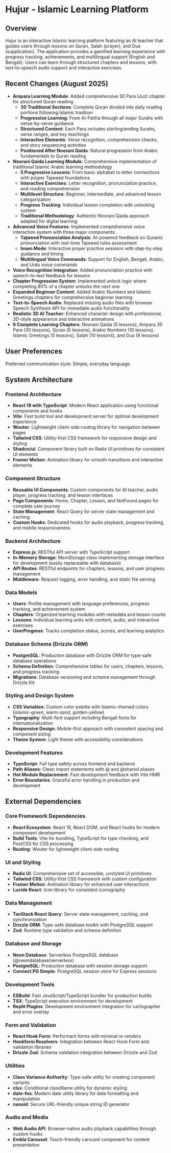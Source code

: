 # Hujur - Islamic Learning Platform

## Overview

Hujur is an interactive Islamic learning platform featuring an AI teacher that guides users through lessons on Quran, Salah (prayer), and Dua (supplication). The application provides a gamified learning experience with progress tracking, achievements, and multilingual support (English and Bengali). Users can learn through structured chapters and lessons, with text-to-speech audio support and interactive exercises.

## Recent Changes (August 2025)

- **Ampara Learning Module**: Added comprehensive 30 Para (Juz) chapter for structured Quran reading
  - **30 Traditional Sections**: Complete Quran divided into daily reading portions following Islamic tradition
  - **Progressive Learning**: From Al-Fatiha through all major Surahs with verse-by-verse guidance
  - **Structured Content**: Each Para includes starting/ending Surahs, verse ranges, and key teachings
  - **Interactive Elements**: Verse recognition, comprehension checks, and story sequencing activities
  - **Positioned After Noorani Qaida**: Natural progression from Arabic fundamentals to Quran reading
- **Noorani Qaida Learning Module**: Comprehensive implementation of traditional Islamic Arabic learning methodology
  - **5 Progressive Lessons**: From basic alphabet to letter connections with proper Tajweed foundations
  - **Interactive Exercises**: Letter recognition, pronunciation practice, and reading comprehension
  - **Multilevel Structure**: Beginner, intermediate, and advanced lesson categorization
  - **Progress Tracking**: Individual lesson completion with unlocking system
  - **Traditional Methodology**: Authentic Noorani Qaida approach adapted for digital learning
- **Advanced Voice Features**: Implemented comprehensive voice interaction system with three major components:
  - **Tajweed Pronunciation Analysis**: AI-powered feedback on Quranic pronunciation with real-time Tajweed rules assessment
  - **Imam Mode**: Interactive prayer practice sessions with step-by-step guidance and timing
  - **Multilingual Voice Commands**: Support for English, Bengali, Arabic, and Urdu voice commands
- **Voice Recognition Integration**: Added pronunciation practice with speech-to-text feedback for lessons
- **Chapter Progression System**: Implemented unlock logic where completing 80% of a chapter unlocks the next one
- **Expanded Beginner Content**: Added Arabic Numbers and Islamic Greetings chapters for comprehensive beginner learning
- **Text-to-Speech Audio**: Replaced missing audio files with browser Speech Synthesis API for immediate audio functionality
- **Realistic 3D AI Teacher**: Enhanced character design with professional, 3D-style appearance and interactive animations
- **6 Complete Learning Chapters**: Noorani Qaida (5 lessons), Ampara 30 Para (30 lessons), Quran (5 lessons), Arabic Numbers (10 lessons), Islamic Greetings (5 lessons), Salah (10 lessons), and Dua (8 lessons)

## User Preferences

Preferred communication style: Simple, everyday language.

## System Architecture

### Frontend Architecture
- **React 18 with TypeScript**: Modern React application using functional components and hooks
- **Vite**: Fast build tool and development server for optimal development experience
- **Wouter**: Lightweight client-side routing library for navigation between pages
- **Tailwind CSS**: Utility-first CSS framework for responsive design and styling
- **Shadcn/ui**: Component library built on Radix UI primitives for consistent UI elements
- **Framer Motion**: Animation library for smooth transitions and interactive elements

### Component Structure
- **Reusable UI Components**: Custom components for AI teacher, audio player, progress tracking, and lesson interfaces
- **Page Components**: Home, Chapter, Lesson, and NotFound pages for complete user journey
- **State Management**: React Query for server state management and caching
- **Custom Hooks**: Dedicated hooks for audio playback, progress tracking, and mobile responsiveness

### Backend Architecture
- **Express.js**: RESTful API server with TypeScript support
- **In-Memory Storage**: MemStorage class implementing storage interface for development (easily replaceable with database)
- **API Routes**: RESTful endpoints for chapters, lessons, and user progress management
- **Middleware**: Request logging, error handling, and static file serving

### Data Models
- **Users**: Profile management with language preferences, progress tracking, and achievement system
- **Chapters**: Organized learning modules with metadata and lesson counts
- **Lessons**: Individual learning units with content, audio, and interactive exercises
- **UserProgress**: Tracks completion status, scores, and learning analytics

### Database Schema (Drizzle ORM)
- **PostgreSQL**: Production database with Drizzle ORM for type-safe database operations
- **Schema Definition**: Comprehensive tables for users, chapters, lessons, and progress tracking
- **Migrations**: Database versioning and schema management through Drizzle Kit

### Styling and Design System
- **CSS Variables**: Custom color palette with Islamic-themed colors (islamic-green, warm-sand, golden-yellow)
- **Typography**: Multi-font support including Bengali fonts for internationalization
- **Responsive Design**: Mobile-first approach with consistent spacing and component sizing
- **Theme System**: Light theme with accessibility considerations

### Development Features
- **TypeScript**: Full type safety across frontend and backend
- **Path Aliases**: Clean import statements with @ and @shared aliases
- **Hot Module Replacement**: Fast development feedback with Vite HMR
- **Error Boundaries**: Graceful error handling in production and development

## External Dependencies

### Core Framework Dependencies
- **React Ecosystem**: React 18, React DOM, and React hooks for modern component development
- **Build Tools**: Vite for bundling, TypeScript for type checking, and PostCSS for CSS processing
- **Routing**: Wouter for lightweight client-side routing

### UI and Styling
- **Radix UI**: Comprehensive set of accessible, unstyled UI primitives
- **Tailwind CSS**: Utility-first CSS framework with custom configuration
- **Framer Motion**: Animation library for enhanced user interactions
- **Lucide React**: Icon library for consistent iconography

### Data Management
- **TanStack React Query**: Server state management, caching, and synchronization
- **Drizzle ORM**: Type-safe database toolkit with PostgreSQL support
- **Zod**: Runtime type validation and schema definition

### Database and Storage
- **Neon Database**: Serverless PostgreSQL database (@neondatabase/serverless)
- **PostgreSQL**: Production database with session storage support
- **Connect PG Simple**: PostgreSQL session store for Express sessions

### Development Tools
- **ESBuild**: Fast JavaScript/TypeScript bundler for production builds
- **TSX**: TypeScript execution environment for development
- **Replit Plugins**: Development environment integration for cartographer and error overlay

### Form and Validation
- **React Hook Form**: Performant forms with minimal re-renders
- **Hookform Resolvers**: Integration between React Hook Form and validation libraries
- **Drizzle Zod**: Schema validation integration between Drizzle and Zod

### Utilities
- **Class Variance Authority**: Type-safe utility for creating component variants
- **clsx**: Conditional className utility for dynamic styling
- **date-fns**: Modern date utility library for date formatting and manipulation
- **nanoid**: Secure URL-friendly unique string ID generator

### Audio and Media
- **Web Audio API**: Browser-native audio playback capabilities through custom hooks
- **Embla Carousel**: Touch-friendly carousel component for content presentation